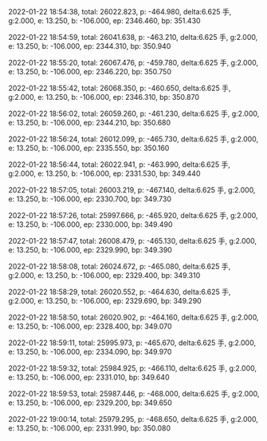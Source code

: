 2022-01-22 18:54:38, total: 26022.823, p: -464.980, delta:6.625 手, g:2.000, e: 13.250, b: -106.000, ep: 2346.460, bp: 351.430

2022-01-22 18:54:59, total: 26041.638, p: -463.210, delta:6.625 手, g:2.000, e: 13.250, b: -106.000, ep: 2344.310, bp: 350.940

2022-01-22 18:55:20, total: 26067.476, p: -459.780, delta:6.625 手, g:2.000, e: 13.250, b: -106.000, ep: 2346.220, bp: 350.750

2022-01-22 18:55:42, total: 26068.350, p: -460.650, delta:6.625 手, g:2.000, e: 13.250, b: -106.000, ep: 2346.310, bp: 350.870

2022-01-22 18:56:02, total: 26059.260, p: -461.230, delta:6.625 手, g:2.000, e: 13.250, b: -106.000, ep: 2344.210, bp: 350.680

2022-01-22 18:56:24, total: 26012.099, p: -465.730, delta:6.625 手, g:2.000, e: 13.250, b: -106.000, ep: 2335.550, bp: 350.160

2022-01-22 18:56:44, total: 26022.941, p: -463.990, delta:6.625 手, g:2.000, e: 13.250, b: -106.000, ep: 2331.530, bp: 349.440

2022-01-22 18:57:05, total: 26003.219, p: -467.140, delta:6.625 手, g:2.000, e: 13.250, b: -106.000, ep: 2330.700, bp: 349.730

2022-01-22 18:57:26, total: 25997.666, p: -465.920, delta:6.625 手, g:2.000, e: 13.250, b: -106.000, ep: 2330.000, bp: 349.490

2022-01-22 18:57:47, total: 26008.479, p: -465.130, delta:6.625 手, g:2.000, e: 13.250, b: -106.000, ep: 2329.990, bp: 349.390

2022-01-22 18:58:08, total: 26024.672, p: -465.080, delta:6.625 手, g:2.000, e: 13.250, b: -106.000, ep: 2329.400, bp: 349.310

2022-01-22 18:58:29, total: 26020.552, p: -464.630, delta:6.625 手, g:2.000, e: 13.250, b: -106.000, ep: 2329.690, bp: 349.290

2022-01-22 18:58:50, total: 26020.902, p: -464.160, delta:6.625 手, g:2.000, e: 13.250, b: -106.000, ep: 2328.400, bp: 349.070

2022-01-22 18:59:11, total: 25995.973, p: -465.670, delta:6.625 手, g:2.000, e: 13.250, b: -106.000, ep: 2334.090, bp: 349.970

2022-01-22 18:59:32, total: 25984.925, p: -466.110, delta:6.625 手, g:2.000, e: 13.250, b: -106.000, ep: 2331.010, bp: 349.640

2022-01-22 18:59:53, total: 25987.446, p: -468.000, delta:6.625 手, g:2.000, e: 13.250, b: -106.000, ep: 2329.200, bp: 349.650

2022-01-22 19:00:14, total: 25979.295, p: -468.650, delta:6.625 手, g:2.000, e: 13.250, b: -106.000, ep: 2331.990, bp: 350.080